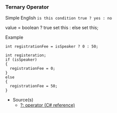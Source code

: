 ### Ternary Operator

Simple English
`is this condition true ? yes : no`

value = boolean ? true set this : else set this;

Example

`int registrationFee = isSpeaker ? 0 : 50;`

```
int registeration;
if (isSpeaker)
{
  registrationFee = 0;
}
else
{
  registrationFee = 50;
}
```

- Source(s)
  - [?: operator (C# reference)](https://docs.microsoft.com/en-us/dotnet/csharp/language-reference/operators/conditional-operator)
